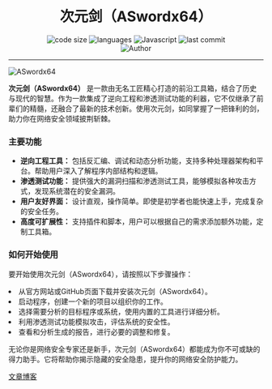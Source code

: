 <h1 align="center">次元剑（ASwordx64）</h1>
<p align="center">
  <img src="https://img.shields.io/github/languages/code-size/nanchengcyu/TechMindWave-backend" alt="code size"/>
  <img src="https://img.shields.io/github/languages/count/nanchengcyu/TechMindWave-backend" alt="languages"/>
  <img src="https://img.shields.io/badge/Javascript-blue-0" alt="Javascript"/>
  <img src="https://img.shields.io/github/last-commit/nanchengcyu/TechMindWave-backend" alt="last commit"/><br>
  <img src="https://img.shields.io/badge/Author-VoxShadow-orange" alt="Author" />
</p>
<hr>

<img src="https://meta.natapp4.cc/usr/uploads/2024/08/4075296637.png" alt="ASwordx64"/>

<p>
  <strong>次元剑（ASwordx64）</strong> 是一款由无名工匠精心打造的前沿工具箱，结合了历史与现代的智慧。作为一款集成了逆向工程和渗透测试功能的利器，它不仅继承了前辈们的精髓，还融合了最新的技术创新。使用次元剑，如同掌握了一把锋利的剑，助力你在网络安全领域披荆斩棘。
</p>

<h3>主要功能</h3>
<ul>
  <li><strong>逆向工程工具：</strong> 包括反汇编、调试和动态分析功能，支持多种处理器架构和平台。帮助用户深入了解程序内部结构和逻辑。</li>
  <li><strong>渗透测试功能：</strong> 提供强大的漏洞扫描和渗透测试工具，能够模拟各种攻击方式，发现系统潜在的安全漏洞。</li>
  <li><strong>用户友好界面：</strong> 设计直观，操作简单。即使是初学者也能快速上手，完成复杂的安全任务。</li>
  <li><strong>高度可扩展性：</strong> 支持插件和脚本，用户可以根据自己的需求添加额外功能，定制工具箱。</li>
</ul>

<h3>如何开始使用</h3>
<p>
  要开始使用次元剑（ASwordx64），请按照以下步骤操作：
</p>

  <li>从官方网站或GitHub页面下载并安装次元剑（ASwordx64）。</li>
  <li>启动程序，创建一个新的项目以组织你的工作。</li>
  <li>选择需要分析的目标程序或系统，使用内置的工具进行详细分析。</li>
  <li>利用渗透测试功能模拟攻击，评估系统的安全性。</li>
  <li>查看和分析生成的报告，进行必要的调整和修复。</li>


<p>
  无论你是网络安全专家还是新手，次元剑（ASwordx64）都能成为你不可或缺的得力助手。它将帮助你揭示隐藏的安全隐患，提升你的网络安全防护能力。
</p>
  <a href="https://github.com/nanchengcyu/TechMindWave-backend" target="_blank">文章博客</a>

